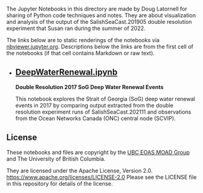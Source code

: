 The Jupyter Notebooks in this directory are made by
Doug Latornell for sharing of Python code techniques
and notes.
They are about visualization and analysis of the output of the SalishSeaCast.201905
double resolution experiment that Susan ran during the summer of 2022.

The links below are to static renderings of the notebooks via
[nbviewer.jupyter.org](https://nbviewer.org/).
Descriptions below the links are from the first cell of the notebooks
(if that cell contains Markdown or raw text).

* ## [DeepWaterRenewal.ipynb](https://nbviewer.org/github/SalishSeaCast/analysis-doug/blob/main/notebooks/2xrez-2017/DeepWaterRenewal.ipynb)  
    
    **Double Resolution 2017 SoG Deep Water Renewal Events**
    
    This notebook explores the Strait of Georgia (SoG) deep water renewal events in 2017
    by comparing output extracted from the double resolution experiment runs of
    SalishSeaCast.202111 and observations from the Ocean Networks Canada (ONC)
    central node (SCVIP).


## License

These notebooks and files are copyright by the
[UBC EOAS MOAD Group](https://github.com/UBC-MOAD/docs/blob/master/CONTRIBUTORS.rst)
and The University of British Columbia.

They are licensed under the Apache License, Version 2.0.
https://www.apache.org/licenses/LICENSE-2.0
Please see the LICENSE file in this repository for details of the license.
